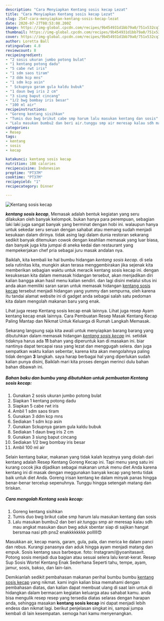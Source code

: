 ```yaml
---
description: "Cara Menyiapkan Kentang sosis kecap Lezat"
title: "Cara Menyiapkan Kentang sosis kecap Lezat"
slug: 2547-cara-menyiapkan-kentang-sosis-kecap-lezat
date: 2020-07-27T08:53:08.200Z
image: https://img-global.cpcdn.com/recipes/9b454931d1bb79a0/751x532cq70/kentang-sosis-kecap-foto-resep-utama.jpg
thumbnail: https://img-global.cpcdn.com/recipes/9b454931d1bb79a0/751x532cq70/kentang-sosis-kecap-foto-resep-utama.jpg
cover: https://img-global.cpcdn.com/recipes/9b454931d1bb79a0/751x532cq70/kentang-sosis-kecap-foto-resep-utama.jpg
author: Loretta Ball
ratingvalue: 4.8
reviewcount: 8
recipeingredient:
- "2 sosis ukuran jumbo potong bulat"
- "1 kentang potong dadu"
- "5 cabe rwt iris"
- "1 sdm saos tiram"
- "3 ddm kcp mns"
- "1 sdm kcp asin"
- " Sckupnya garam gula kaldu bubuk"
- "1 daun bwg iris 2 cm"
- "3 siung baput cincang"
- "1/2 bwg bombay iris besar"
- "100 ml air"
recipeinstructions:
- "Goreng kentang sisihkan"
- "Tumis duo bwg brikut cabe smp harum lalu masukan kentang dan sosis"
- "Lalu masukan bumbu2 dan beri air.tunggu smp air meresap kalau sdh mau angkat masukan daun bwg aduk sbentar siap di sajikan hangat bersmaa nasi pth pns2 enakkkkkkkk polllll😍"
categories:
- Resep
tags:
- kentang
- sosis
- kecap

katakunci: kentang sosis kecap 
nutrition: 108 calories
recipecuisine: Indonesian
preptime: "PT37M"
cooktime: "PT37M"
recipeyield: "1"
recipecategory: Dinner

---
```



![Kentang sosis kecap](https://img-global.cpcdn.com/recipes/9b454931d1bb79a0/751x532cq70/kentang-sosis-kecap-foto-resep-utama.jpg)

<b><i>kentang sosis kecap</i></b>, Memasak adalah bentuk kegiatan yang seru dilakukan oleh banyak kelompok. bukan hanya para perempuan, sebagian laki laki juga sangat banyak yang berminat dengan hobi ini. walaupun hanya untuk sekedar seru seruan dengan sahabat atau memang sudah menjadi kesukaan dalam dirinya. tidak asing lagi dalam dunia restoran sekarang sedikit banyak ditemukan cowok dengan keahlian memasak yang luar biasa, dan banyak juga kita jumpai di aneka kedai dan restaurant yang mempekerjakan chef pria sebagai juru masak andalan nya.

Baiklah, kita kembali ke hal bumbu hidangan <i>kentang sosis kecap</i>. di sela sela rutinitas kita, mungkin akan terasa menggembirakan jika sejenak kita memberikan sebagian waktu untuk meracik kentang sosis kecap ini. dengan kesuksesan kita dalam memasak hidangan tersebut, akan menjadikan diri kalian bangga akan hasil menu kalian sendiri. dan lagi disini melalui situs ini anda akan memiliki saran saran untuk memasak hidangan <u>kentang sosis kecap</u> tersebut menjadi hidangan yang yummy dan sempurna, oleh karena itu tandai alamat website ini di gadget anda sebagai salah satu pedoman kita dalam mengolah makanan baru yang enak.

Lihat juga resep Kentang sosis kecap enak lainnya. Lihat juga resep Ayam kentang kecap enak lainnya. Cara Pembuatan Resep Masak Kentang Kecap Paling Mantap dan Nikmat Untuk Keluarga di Rumah Langkah Memasak.


Sekarang langsung saja kita awali untuk menyiapkan barang barang yang dibutuhkan dalam memasak hidangan <u><i>kentang sosis kecap</i></u> ini. setidak tidaknya harus ada <b>11</b> bahan yang diperuntuk kan di masakan ini. biar nantinya dapat tercapai rasa yang lezat dan menggugah selera. dan juga sempatkan waktu kalian sebentar, karena kita akan mengolahnya paling tidak dengan <b>3</b> langkah. saya harap berbagai hal yang diperlukan sudah kalian punya disini, Baiklah mari kita proses dengan merinci dulu bahan bahan dibawah ini.

<!--inarticleads1-->

##### Bahan baku dan bumbu yang dibutuhkan untuk pembuatan Kentang sosis kecap:

1. Gunakan 2 sosis ukuran jumbo potong bulat
1. Siapkan 1 kentang potong dadu
1. Siapkan 5 cabe rwt iris
1. Ambil 1 sdm saos tiram
1. Gunakan 3 ddm kcp mns
1. Sediakan 1 sdm kcp asin
1. Gunakan  Sckupnya garam gula kaldu bubuk
1. Sediakan 1 daun bwg iris 2 cm
1. Gunakan 3 siung baput cincang
1. Sediakan 1/2 bwg bombay iris besar
1. Ambil 100 ml air


Selain kentang bakar, makanan yang tidak kalah lezatnya yang diolah dari kentang adalah Resep Kentang Goreng Kecap ini. Tapi menu yang satu ini kurang cocok jika dijadikan sebagai makanan untuk menu diet Anda karena kentang ini di masak dengan meggunakan banyak kecap yang tentu tidak baik untuk diet Anda. Goreng irisan kentang ke dalam minyak panas hingga benar-benar tercelup sepenuhnya. Tunggu hingga setengah matang dan tiriskan. 

<!--inarticleads2-->

##### Cara mengolah Kentang sosis kecap:

1. Goreng kentang sisihkan
1. Tumis duo bwg brikut cabe smp harum lalu masukan kentang dan sosis
1. Lalu masukan bumbu2 dan beri air.tunggu smp air meresap kalau sdh mau angkat masukan daun bwg aduk sbentar siap di sajikan hangat bersmaa nasi pth pns2 enakkkkkkkk polllll😍


Masukkan air, kecap manis, garam, gula, pala, dan merica ke dalam panci dan rebus. Kurangi panasnya dan aduk hingga ayam menjadi matang dan empuk. Sosis kentang saus barbeque. foto: Instagram/@yoanitasavit. Potong sosis menjadi dua bagian atau sesuai selera lalu kerat-kerat. Resep Sup Sosis Wortel Kentang Enak Sederhana Seperti tahu, tempe, ayam, jamur, sosis, bakso, dan lain-lain. 

Demikianlah sedikit pembahasan makanan perihal bumbu bumbu <u>kentang sosis kecap</u> yang nikmat. kami ingin kalian bisa memahami dengan pembahasan diatas, dan kalian dapat membuat ulang di saat lain untuk di hidangkan dalam bermacam kegiatan keluarga atau sahabat kamu. anda bisa mengulik resep resep yang tersedia diatas selaras dengan harapan anda, sehingga masakan <b>kentang sosis kecap</b> ini dapat menjadi lebih endess dan nikmat lagi. berikut penjelasan singkat ini, sampai jumpa kembali di lain kesempatan. semoga hari kamu menyenangkan.
